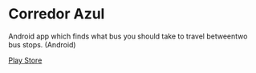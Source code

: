 Corredor Azul
===

Android app which finds what bus you should take to travel betweentwo bus stops. (Android)

[Play Store](https://play.google.com/store/apps/details?id=com.tryhard.mvp.app&hl=es_419)
